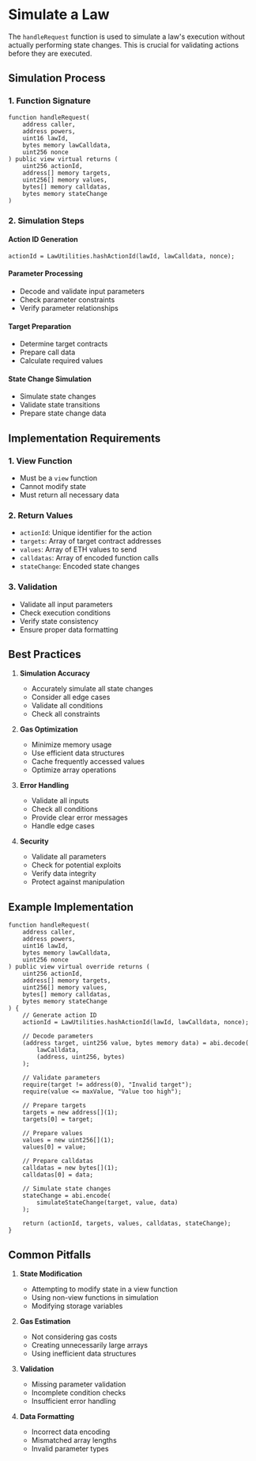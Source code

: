 # Simulate a Law

The `handleRequest` function is used to simulate a law's execution without actually performing state changes. This is crucial for validating actions before they are executed.

## Simulation Process

### 1. Function Signature
```solidity
function handleRequest(
    address caller,
    address powers,
    uint16 lawId,
    bytes memory lawCalldata,
    uint256 nonce
) public view virtual returns (
    uint256 actionId,
    address[] memory targets,
    uint256[] memory values,
    bytes[] memory calldatas,
    bytes memory stateChange
)
```

### 2. Simulation Steps

#### Action ID Generation
```solidity
actionId = LawUtilities.hashActionId(lawId, lawCalldata, nonce);
```

#### Parameter Processing
- Decode and validate input parameters
- Check parameter constraints
- Verify parameter relationships

#### Target Preparation
- Determine target contracts
- Prepare call data
- Calculate required values

#### State Change Simulation
- Simulate state changes
- Validate state transitions
- Prepare state change data

## Implementation Requirements

### 1. View Function
- Must be a `view` function
- Cannot modify state
- Must return all necessary data

### 2. Return Values
- `actionId`: Unique identifier for the action
- `targets`: Array of target contract addresses
- `values`: Array of ETH values to send
- `calldatas`: Array of encoded function calls
- `stateChange`: Encoded state changes

### 3. Validation
- Validate all input parameters
- Check execution conditions
- Verify state consistency
- Ensure proper data formatting

## Best Practices

1. **Simulation Accuracy**
   - Accurately simulate all state changes
   - Consider all edge cases
   - Validate all conditions
   - Check all constraints

2. **Gas Optimization**
   - Minimize memory usage
   - Use efficient data structures
   - Cache frequently accessed values
   - Optimize array operations

3. **Error Handling**
   - Validate all inputs
   - Check all conditions
   - Provide clear error messages
   - Handle edge cases

4. **Security**
   - Validate all parameters
   - Check for potential exploits
   - Verify data integrity
   - Protect against manipulation

## Example Implementation

```solidity
function handleRequest(
    address caller,
    address powers,
    uint16 lawId,
    bytes memory lawCalldata,
    uint256 nonce
) public view virtual override returns (
    uint256 actionId,
    address[] memory targets,
    uint256[] memory values,
    bytes[] memory calldatas,
    bytes memory stateChange
) {
    // Generate action ID
    actionId = LawUtilities.hashActionId(lawId, lawCalldata, nonce);
    
    // Decode parameters
    (address target, uint256 value, bytes memory data) = abi.decode(
        lawCalldata,
        (address, uint256, bytes)
    );
    
    // Validate parameters
    require(target != address(0), "Invalid target");
    require(value <= maxValue, "Value too high");
    
    // Prepare targets
    targets = new address[](1);
    targets[0] = target;
    
    // Prepare values
    values = new uint256[](1);
    values[0] = value;
    
    // Prepare calldatas
    calldatas = new bytes[](1);
    calldatas[0] = data;
    
    // Simulate state changes
    stateChange = abi.encode(
        simulateStateChange(target, value, data)
    );
    
    return (actionId, targets, values, calldatas, stateChange);
}
```

## Common Pitfalls

1. **State Modification**
   - Attempting to modify state in a view function
   - Using non-view functions in simulation
   - Modifying storage variables

2. **Gas Estimation**
   - Not considering gas costs
   - Creating unnecessarily large arrays
   - Using inefficient data structures

3. **Validation**
   - Missing parameter validation
   - Incomplete condition checks
   - Insufficient error handling

4. **Data Formatting**
   - Incorrect data encoding
   - Mismatched array lengths
   - Invalid parameter types
